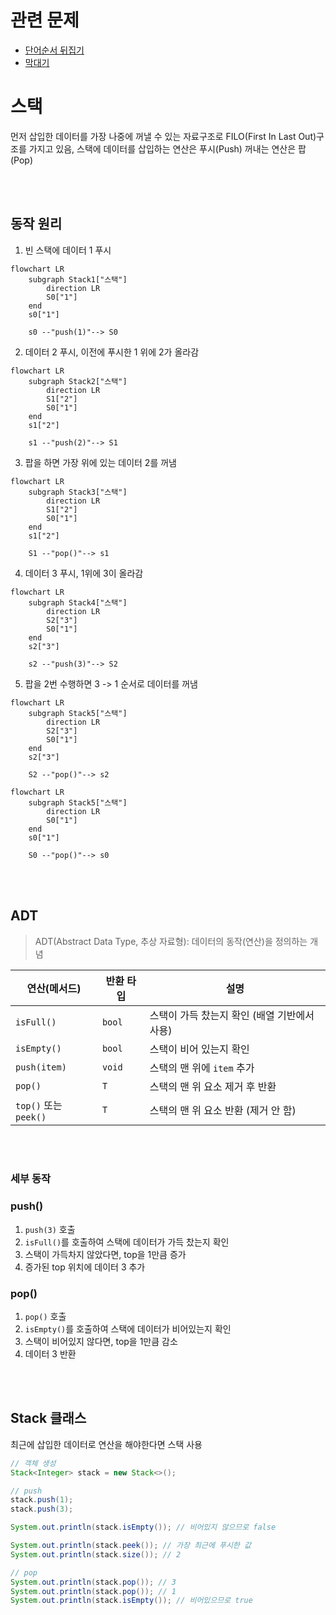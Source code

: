 # 관련 문제
- [단어순서 뒤집기](https://github.com/han-chunsik/Algorithm/tree/b77a69ccb4a710ae3cd90a12123be2c5a338fd4f/%EB%B0%B1%EC%A4%80/Bronze/12605.%E2%80%85%EB%8B%A8%EC%96%B4%EC%88%9C%EC%84%9C%E2%80%85%EB%92%A4%EC%A7%91%EA%B8%B0)
- [막대기](https://github.com/han-chunsik/Algorithm/tree/24742668f8403af6568deb32a60297f479662412/%EB%B0%B1%EC%A4%80/Bronze/17608.%E2%80%85%EB%A7%89%EB%8C%80%EA%B8%B0)

# 스택
먼저 삽입한 데이터를 가장 나중에 꺼낼 수 있는 자료구조로 FILO(First In Last Out)구조를 가지고 있음, 스택에 데이터를 삽입하는 연산은 푸시(Push) 꺼내는 연산은 팝(Pop)

<br>
<br>

## 동작 원리
1. 빈 스택에 데이터 1 푸시
```mermaid
flowchart LR
    subgraph Stack1["스택"]
        direction LR
        S0["1"]
    end
    s0["1"]
    
    s0 --"push(1)"--> S0
```

2. 데이터 2 푸시, 이전에 푸시한 1 위에 2가 올라감
```mermaid
flowchart LR 
    subgraph Stack2["스택"]
	    direction LR
	    S1["2"]
	    S0["1"]
    end
    s1["2"]
    
    s1 --"push(2)"--> S1
```

3. 팝을 하면 가장 위에 있는 데이터 2를 꺼냄
```mermaid
flowchart LR 
    subgraph Stack3["스택"]
	    direction LR
	    S1["2"]
	    S0["1"]
    end
    s1["2"]
    
    S1 --"pop()"--> s1
```

4. 데이터 3 푸시, 1위에 3이 올라감
```mermaid
flowchart LR 
    subgraph Stack4["스택"]
	    direction LR
	    S2["3"]
	    S0["1"]
    end
    s2["3"]
    
    s2 --"push(3)"--> S2
```

5. 팝을 2번 수행하면 3 -> 1 순서로 데이터를 꺼냄
```mermaid
flowchart LR 
    subgraph Stack5["스택"]
	    direction LR
	    S2["3"]
	    S0["1"]
    end
    s2["3"]
    
    S2 --"pop()"--> s2
```

```mermaid
flowchart LR 
    subgraph Stack5["스택"]
	    direction LR
	    S0["1"]
    end
    s0["1"]
    
    S0 --"pop()"--> s0
```

<br>
<br>

## ADT

> ADT(Abstract Data Type, 추상 자료형): 데이터의 동작(연산)을 정의하는 개념

| 연산(메서드)   | 반환 타입  | 설명                          |
|--------------|---------|-----------------------------|
| `isFull()`   | `bool`  | 스택이 가득 찼는지 확인 (배열 기반에서 사용) |
| `isEmpty()`  | `bool`  | 스택이 비어 있는지 확인         |
| `push(item)` | `void`  | 스택의 맨 위에 `item` 추가     |
| `pop()`      | `T`     | 스택의 맨 위 요소 제거 후 반환  |
| `top()` 또는 `peek()` | `T` | 스택의 맨 위 요소 반환 (제거 안 함) |

<br>
<br>

### 세부 동작
### push()
1. `push(3)` 호출
2. `isFull()`를 호출하여 스택에 데이터가 가득 찼는지 확인
3. 스택이 가득차지 않았다면, top을 1만큼 증가
4. 증가된 top 위치에 데이터 3 추가

### pop()
1. `pop()` 호출
2. `isEmpty()`를 호출하여 스택에 데이터가 비어있는지 확인
3. 스택이 비어있지 않다면, top을 1만큼 감소
4. 데이터 3 반환

<br>
<br>

## Stack 클래스
최근에 삽입한 데이터로 연산을 해야한다면 스택 사용

```java
// 객체 생성
Stack<Integer> stack = new Stack<>();

// push
stack.push(1);
stack.push(3);

System.out.println(stack.isEmpty()); // 비어있지 않으므로 false

System.out.println(stack.peek()); // 가장 최근에 푸시한 값
System.out.println(stack.size()); // 2

// pop
System.out.println(stack.pop()); // 3
System.out.println(stack.pop()); // 1
System.out.println(stack.isEmpty()); // 비어있으므로 true
```


